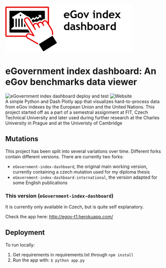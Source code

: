 <img id="eGov-logo-text-CZ" width="400" src="assets/Logo-text-en.png">

# eGovernment index dashboard: An eGov benchmarks data viewer
![eGovernment index dashboard deploy and test](https://github.com/Plavit/eGovernment-index-dashboard/workflows/eGovernment%20index%20dashboard%20deploy%20and%20test/badge.svg?branch=master)
![Website](https://img.shields.io/website?down_color=red&down_message=offline&up_message=online&url=http%3A%2F%2Fegov-t1.herokuapp.com%2F)
\
A simple Python and Dash Plotly app that visualizes hard-to-process data from eGov indexes by the European Union and the United Nations. This project started off as a part of a semestral assignment at FIT, Czech Technical University and later used during further research at the Charles University in Prague and at the Univeristy of Cambridge

## Mutations
This project has been split into several variations over time. Different forks contain different versions. There are currently two forks:
-  `eGovernment-index-dashboard`, the original main working version, currently containing a czech mutation used for my diploma thesis
-  `eGovernment-index-dashboard-international`, the version adapted for some English publications

### This version (`eGovernment-index-dashboard`)

It is currently only available in Czech, but is quite self explanatory.

Check the app here:
http://egov-t1.herokuapp.com/

## Deployment
To run locally:

1) Get requirements in requirements.txt through
`npm install`
2) Run the app with:
`$ python app.py`
